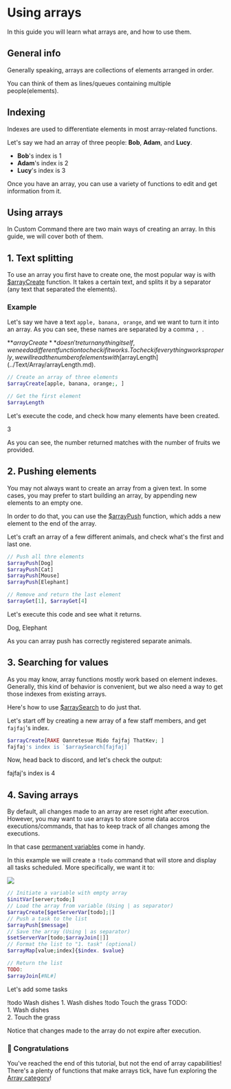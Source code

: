 # Using arrays
In this guide you will learn what arrays are, and how to use them.

## General info
Generally speaking, arrays are collections of elements arranged in order.

You can think of them as lines/queues containing multiple people(elements).

## Indexing
Indexes are used to differentiate elements in most array-related functions. 

Let's say we had an array of three people: **Bob**, **Adam**, and **Lucy**.

* **Bob**'s index is 1 
* **Adam**'s index is 2
* **Lucy**'s index is 3

Once you have an array, you can use a variety of functions to edit and get information from it.

## Using arrays
In Custom Command there are two main ways of creating an array. In this guide, we will cover both of them.

## 1. Text splitting
To use an array you first have to create one, the most popular way is with [$arrayCreate](../Text/Array/arrayCreate.md) function. 
It takes a certain text, and splits it by a separator (any text that separated the elements).

### Example
Let's say we have a text `apple, banana, orange`, and we want to turn it into an array.
As you can see, these names are separated by a comma `, `.

**$arrayCreate** doesn't return anything itself, we need a different function to check if it works.
To check if everything works properly, we will read the number of elements with [$arrayLength](../Text/Array/arrayLength.md).

```php
// Create an array of three elements
$arrayCreate[apple, banana, orange;, ]

// Get the first element
$arrayLength
```

Let's execute the code, and check how many elements have been created.

<discord-messages>
    <discord-message :bot=true author="Custom Command" role-color="#0099ff" avatar="https://media.discordapp.net/avatars/725721249652670555/781224f90c3b841ba5b40678e032f74a.webp">
        3
    </discord-message>
</discord-messages>

As you can see, the number returned matches with the number of fruits we provided.

## 2. Pushing elements
You may not always want to create an array from a given text. 
In some cases, you may prefer to start building an array, by appending new elements to an empty one.

In order to do that, you can use the [$arrayPush](../Text/Array/arrayPush.md) function, which adds a new element to the end of the array.

Let's craft an array of a few different animals, and check what's the first and last one.

```php
// Push all thre elements
$arrayPush[Dog]
$arrayPush[Cat]
$arrayPush[Mouse]
$arrayPush[Elephant]

// Remove and return the last element
$arrayGet[1], $arrayGet[4]
```

Let's execute this code and see what it returns.

<discord-messages>
    <discord-message :bot=true author="Custom Command" role-color="#0099ff" avatar="https://media.discordapp.net/avatars/725721249652670555/781224f90c3b841ba5b40678e032f74a.webp">
        Dog, Elephant
    </discord-message>
</discord-messages>

As you can array push has correctly registered separate animals.

## 3. Searching for values
As you may know, array functions mostly work based on element indexes. 
Generally, this kind of behavior is convenient, but we also need a way to get those indexes from existing arrays.

Here's how to use [$arraySearch](../Text/Array/arraySearch.md) to do just that.

Let's start off by creating a new array of a few staff members, and get `fajfaj`'s index.

```php
$arrayCreate[RAKE Oanretesue Mido fajfaj ThatKev; ]
fajfaj's index is `$arraySearch[fajfaj]`
```

Now, head back to discord, and let's check the output:

<discord-messages>
    <discord-message :bot=true author="Custom Command" role-color="#0099ff" avatar="https://media.discordapp.net/avatars/725721249652670555/781224f90c3b841ba5b40678e032f74a.webp">
        fajfaj's index is 4
    </discord-message>
</discord-messages>

## 4. Saving arrays
By default, all changes made to an array are reset right after execution. 
However, you may want to use arrays to store some data accros executions/commands, that has to keep track of all changes among the executions.

In that case [permanent variables](./6.variables.md#permanent) come in handy.

In this example we will create a `!todo` command that will store and display all tasks scheduled.
More specifically, we want it to:

![](https://cdn.discordapp.com/attachments/1105873889155895407/1109232936735232100/image.png)

```php
// Initiate a variable with empty array
$initVar[server;todo;]
// Load the array from variable (Using | as separator)
$arrayCreate[$getServerVar[todo];|]
// Push a task to the list
$arrayPush[$message]
// Save the array (Using | as separator)
$setServerVar[todo;$arrayJoin[|]] 
// Format the list to "1. task" (optional)
$arrayMap[value;index]{$index. $value}

// Return the list
TODO:
$arrayJoin[#NL#]
```

Let's add some tasks

<discord-messages>
    <discord-message author=Member role-color=#ffcc9a>
        !todo Wash dishes
    </discord-message>
    <discord-message :bot=true author="Custom Command" role-color="#0099ff" avatar="https://media.discordapp.net/avatars/725721249652670555/781224f90c3b841ba5b40678e032f74a.webp">
        1. Wash dishes
    </discord-message>
    <discord-message author=Member role-color=#ffcc9a>
        !todo Touch the grass
    </discord-message>
    <discord-message :bot=true author="Custom Command" role-color="#0099ff" avatar="https://media.discordapp.net/avatars/725721249652670555/781224f90c3b841ba5b40678e032f74a.webp">
        TODO: <br>
        1. Wash dishes <br>
        2. Touch the grass
    </discord-message>
</discord-messages>

Notice that changes made to the array do not expire after execution.

### 🎉 Congratulations
You've reached the end of this tutorial, but not the end of array capabilities!
There's a plenty of functions that make arrays tick, have fun exploring the [Array category](../Text/Array/arrayClear.md)!
